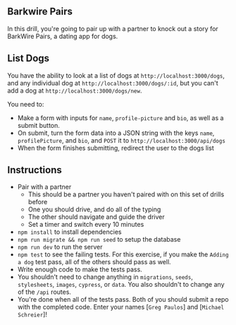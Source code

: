 ## Barkwire Pairs

In this drill, you're going to pair up with a partner to knock out a story for BarkWire Pairs, a dating app for dogs.

## List Dogs

You have the ability to look at a list of dogs at `http://localhost:3000/dogs`, and any individual dog at `http://localhost:3000/dogs/:id`, but you can't add a dog at `http://localhost:3000/dogs/new`.

You need to:

* Make a form with inputs for `name`, `profile-picture` and `bio`, as well as a submit button.
* On submit, turn the form data into a JSON string with the keys `name`, `profilePicture`, and `bio`, and `POST` it to `http://localhost:3000/api/dogs`
* When the form finishes submitting, redirect the user to the dogs list

## Instructions

* Pair with a partner
    * This should be a partner you haven't paired with on this set of drills before
    * One you should drive, and do all of the typing
    * The other should navigate and guide the driver
    * Set a timer and switch every 10 minutes
* `npm install` to install dependencies
* `npm run migrate && npm run seed` to setup the database
* `npm run dev` to run the server
* `npm test` to see the failing tests. For this exercise, if you make the `Adding a dog` test pass, all of the others should pass as well.
* Write enough code to make the tests pass.
* You shouldn't need to change anything in `migrations`, `seeds`, `stylesheets`, `images`, `cypress`, or `data`. You also shouldn't to change any of the `/api` routes.
* You're done when all of the tests pass. Both of you should submit a repo with the completed code. Enter your names [`Greg Paulos`] and [`Michael Schreier`]!
